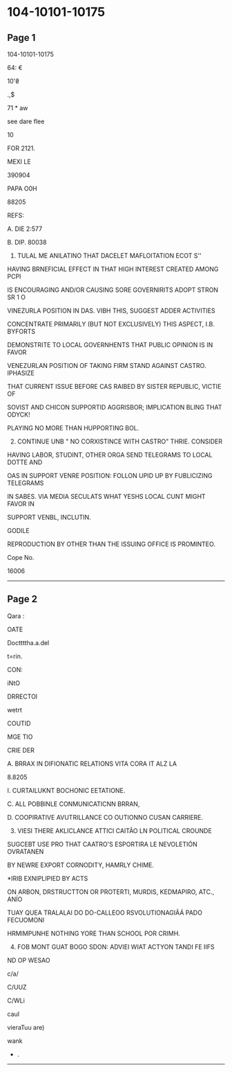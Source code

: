 # 104-10101-10175

## Page 1

104-10101-10175

64: €

10'₴

.,$

71 * aw

see dare flee

10

FOR 2121.

MEXI LE

390904

PAPA O0H

88205

REFS:

A. DIE 2:577

B. DIP. 80038

1. TULAL ME ANILATINO THAT DACELET MAFLOITATION ECOT S''

HAVING BRNEFICIAL EFFECT IN THAT HIGH INTEREST CREATED AMONG PCPI

IS ENCOURAGING AND/OR CAUSING SORE GOVERNIRITS ADOPT STRON SR 1 O

VINEZURLA POSITION IN DAS. VIBH THIS, SUGGEST ADDER ACTIVITIES

CONCENTRATE PRIMARILY (BUT NOT EXCLUSIVELY) THIS ASPECT, I.B. BYFORTS

DEMONSTRITE TO LOCAL GOVERNHENTS THAT PUBLIC OPINION IS IN FAVOR

VENEZURLAN POSITION OF TAKING FIRM STAND AGAINST CASTRO. IPHASIZE

THAT CURRENT ISSUE BEFORE CAS RAIBED BY SISTER REPUBLIC, VICTIE OF

SOVIST AND CHICON SUPPORTID AGGRISBOR; IMPLICATION BLING THAT ODYCK!

PLAYING NO MORE THAN HUPPORTING BOL.

2. CONTINUE UNB " NO CORXISTINCE WITH CASTRO" THRIE. CONSIDER

HAVING LABOR, STUDINT, OTHER ORGA SEND TELEGRAMS TO LOCAL DOTTE AND

OAS IN SUPPORT VENRE POSITION: FOLLON UPID UP BY FUBLICIZING TELEGRAMS

IN SABES. VIA MEDIA SECULATS WHAT YESHS LOCAL CUNT MIGHT FAVOR IN

SUPPORT VENBL, INCLUTIN.

GODILE

REPRODUCTION BY OTHER THAN THE ISSUING OFFICE IS PROMINTEO.

Cope No.

16006

---

## Page 2

Qara :

OATE

Docttttha.a.del

t=rin.

CON:

iNtO

DRRECTOl

wetrt

COUTID

MGE TIO

CRIE DER

A. BRRAX IN DIFIONATIC RELATIONS VITA CORA IT ALZ LA

8.8205

I. CURTAILUKNT BOCHONIC EETATIONE.

C. ALL POBBINLE CONMUNICATICNN BRRAN,

D. COOPIRATIVE AVUTRILLANCE CO OUTIONNO CUSAN CARRIERE.

3. VIESI THERE AKLICLANCE ATTICI CAITÃO LN POLITICAL CROUNDE

SUGCEBT USE PRO THAT CAATRO'S ESPORTIRA LE NEVOLETIÓN OVRATANEN

BY NEWRE EXPORT CORNODITY, HAMRLY CHIME.

*IRIB EXNIPLIPIED BY ACTS

ON ARBON, DRSTRUCTTON OR PROTERTI, MURDIS, KEDMAPIRO, ATC., ANÍO

TUAY QUEA TRALALAI DO DO-CALLEOO RSVOLUTIONAGIÃÁ PADO FECUOMONI

HRMIMPUNHE NOTHING YORE THAN SCHOOL POR CRIMH.

4. FOB MONT GUAT BOGO SDON: ADVIEI WIAT ACTYON TANDI FE IIFS

ND OP WESAO

c/a/

C/UUZ

C/WLi

cauI

vieraTuu are)

wank

* .

---

